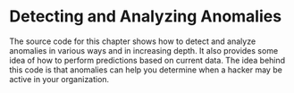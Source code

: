 # Detecting and Analyzing Anomalies
The source code for this chapter shows how to detect and analyze anomalies in various ways and in increasing depth. It also provides some idea of how to perform predictions based on current data. The idea behind this code is that anomalies can help you determine when a hacker may be active in your organization.
